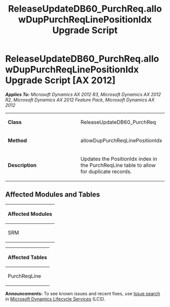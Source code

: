 ﻿---
title: ReleaseUpdateDB60_PurchReq.allowDupPurchReqLinePositionIdx Upgrade Script
TOCTitle: ReleaseUpdateDB60_PurchReq.allowDupPurchReqLinePositionIdx Upgrade Script
ms:assetid: a9fffddf-830c-f870-9d95-23c4f1078f35
ms:mtpsurl: https://msdn.microsoft.com/en-us/library/JJ686443(v=AX.60)
ms:contentKeyID: 49710399
ms.date: 05/18/2015
mtps_version: v=AX.60
---

# ReleaseUpdateDB60\_PurchReq.allowDupPurchReqLinePositionIdx Upgrade Script [AX 2012]


_**Applies To:** Microsoft Dynamics AX 2012 R3, Microsoft Dynamics AX 2012 R2, Microsoft Dynamics AX 2012 Feature Pack, Microsoft Dynamics AX 2012_

<table>
<colgroup>
<col style="width: 50%" />
<col style="width: 50%" />
</colgroup>
<tbody>
<tr class="odd">
<td><p><strong>Class</strong></p></td>
<td><p>ReleaseUpdateDB60_PurchReq</p></td>
</tr>
<tr class="even">
<td><p><strong>Method</strong></p></td>
<td><p>allowDupPurchReqLinePositionIdx</p></td>
</tr>
<tr class="odd">
<td><p><strong>Description</strong></p></td>
<td><p>Updates the PositionIdx index in the PurchReqLine table to allow for duplicate records.</p></td>
</tr>
</tbody>
</table>


## Affected Modules and Tables

<table>
<colgroup>
<col style="width: 100%" />
</colgroup>
<thead>
<tr class="header">
<th><p>Affected Modules</p></th>
</tr>
</thead>
<tbody>
<tr class="odd">
<td><p>SRM</p></td>
</tr>
</tbody>
</table>


<table>
<colgroup>
<col style="width: 100%" />
</colgroup>
<thead>
<tr class="header">
<th><p>Affected Tables</p></th>
</tr>
</thead>
<tbody>
<tr class="odd">
<td><p>PurchReqLine</p></td>
</tr>
</tbody>
</table>

  
**Announcements:** To see known issues and recent fixes, use [Issue search](http://go.microsoft.com/fwlink/?linkid=389258) in [Microsoft Dynamics Lifecycle Services](http://go.microsoft.com/fwlink/?linkid=306505) (LCS).

